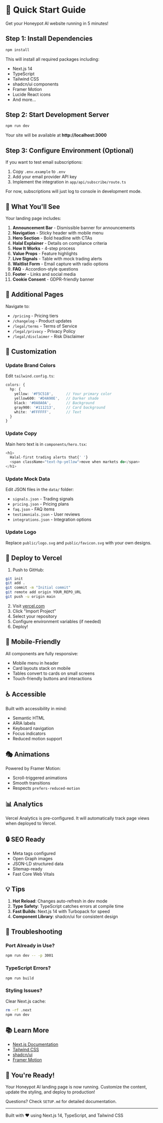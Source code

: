# 🚀 Quick Start Guide

Get your Honeypot AI website running in 5 minutes!

## Step 1: Install Dependencies

```bash
npm install
```

This will install all required packages including:
- Next.js 14
- TypeScript
- Tailwind CSS
- shadcn/ui components
- Framer Motion
- Lucide React icons
- And more...

## Step 2: Start Development Server

```bash
npm run dev
```

Your site will be available at **http://localhost:3000**

## Step 3: Configure Environment (Optional)

If you want to test email subscriptions:

1. Copy `.env.example` to `.env`
2. Add your email provider API key
3. Implement the integration in `app/api/subscribe/route.ts`

For now, subscriptions will just log to console in development mode.

## 🎨 What You'll See

Your landing page includes:

1. **Announcement Bar** - Dismissible banner for announcements
2. **Navigation** - Sticky header with mobile menu
3. **Hero Section** - Bold headline with CTAs
4. **Halal Explainer** - Details on compliance criteria
5. **How It Works** - 4-step process
6. **Value Props** - Feature highlights
7. **Live Signals** - Table with mock trading alerts
8. **Waitlist Form** - Email capture with radio options
9. **FAQ** - Accordion-style questions
10. **Footer** - Links and social media
11. **Cookie Consent** - GDPR-friendly banner

## 📄 Additional Pages

Navigate to:
- `/pricing` - Pricing tiers
- `/changelog` - Product updates
- `/legal/terms` - Terms of Service
- `/legal/privacy` - Privacy Policy
- `/legal/disclaimer` - Risk Disclaimer

## 🎨 Customization

### Update Brand Colors

Edit `tailwind.config.ts`:

```typescript
colors: {
  hp: {
    yellow: '#F5C518',      // Your primary color
    yellow600: '#D4A90E',   // Darker shade
    black: '#0A0A0A',       // Background
    gray900: '#111213',     // Card background
    white: '#FFFFFF',       // Text
  }
}
```

### Update Copy

Main hero text is in `components/hero.tsx`:

```typescript
<h1>
  Halal-first trading alerts that{' '}
  <span className="text-hp-yellow">move when markets do</span>
</h1>
```

### Update Mock Data

Edit JSON files in the `data/` folder:
- `signals.json` - Trading signals
- `pricing.json` - Pricing plans
- `faq.json` - FAQ items
- `testimonials.json` - User reviews
- `integrations.json` - Integration options

### Update Logo

Replace `public/logo.svg` and `public/favicon.svg` with your own designs.

## 🚀 Deploy to Vercel

1. Push to GitHub:
```bash
git init
git add .
git commit -m "Initial commit"
git remote add origin YOUR_REPO_URL
git push -u origin main
```

2. Visit [vercel.com](https://vercel.com)
3. Click "Import Project"
4. Select your repository
5. Configure environment variables (if needed)
6. Deploy!

## 📱 Mobile-Friendly

All components are fully responsive:
- Mobile menu in header
- Card layouts stack on mobile
- Tables convert to cards on small screens
- Touch-friendly buttons and interactions

## ♿ Accessible

Built with accessibility in mind:
- Semantic HTML
- ARIA labels
- Keyboard navigation
- Focus indicators
- Reduced motion support

## 🎭 Animations

Powered by Framer Motion:
- Scroll-triggered animations
- Smooth transitions
- Respects `prefers-reduced-motion`

## 📊 Analytics

Vercel Analytics is pre-configured. It will automatically track page views when deployed to Vercel.

## 🔒 SEO Ready

- Meta tags configured
- Open Graph images
- JSON-LD structured data
- Sitemap-ready
- Fast Core Web Vitals

## 💡 Tips

1. **Hot Reload**: Changes auto-refresh in dev mode
2. **Type Safety**: TypeScript catches errors at compile time
3. **Fast Builds**: Next.js 14 with Turbopack for speed
4. **Component Library**: shadcn/ui for consistent design

## 🐛 Troubleshooting

### Port Already in Use?
```bash
npm run dev -- -p 3001
```

### TypeScript Errors?
```bash
npm run build
```

### Styling Issues?
Clear Next.js cache:
```bash
rm -rf .next
npm run dev
```

## 📚 Learn More

- [Next.js Documentation](https://nextjs.org/docs)
- [Tailwind CSS](https://tailwindcss.com/docs)
- [shadcn/ui](https://ui.shadcn.com)
- [Framer Motion](https://www.framer.com/motion/)

## 🎉 You're Ready!

Your Honeypot AI landing page is now running. Customize the content, update the styling, and deploy to production!

Questions? Check `SETUP.md` for detailed documentation.

---

Built with ❤️ using Next.js 14, TypeScript, and Tailwind CSS

